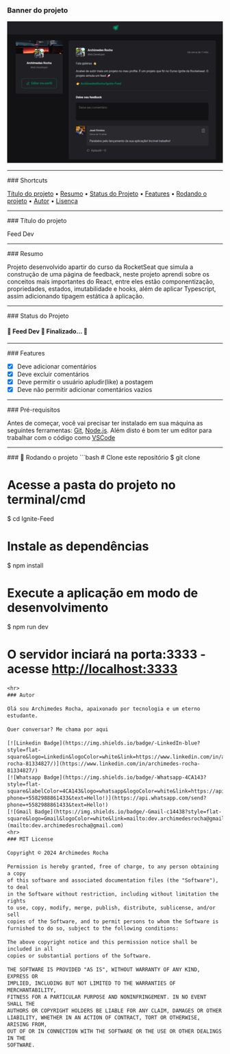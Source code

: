 ### Banner do projeto

<img src="./public/thumbnail.png">
<hr>
### Shortcuts

<p align="left">
 <a href="#titulo-do-projeto">Título do projeto</a> •
 <a href="#resumo">Resumo</a> • 
 <a href="#status-do-projeto">Status do Projeto</a> • 
 <a href="#features">Features</a> • 
 <a href="#-rodando-o-projeto">Rodando o projeto</a> • 
 <a href="#autor">Autor</a> • 
 <a href="#mit-license">Lisença</a>
</p>
<hr>
### Título do projeto

Feed Dev
<hr>
### Resumo

Projeto desenvolvido apartir do curso da RocketSeat que simula a construção de uma página de feedback, neste projeto aprendi sobre os conceitos mais importantes do React, entre eles estão componentização, propriedades, estados, imutabilidade e hooks, além de aplicar Typescript, assim adicionando tipagem estática à aplicação.
<hr>
### Status do Projeto

<h4 align="left"> 
	🚧  Feed Dev 🚀 Finalizado...  🚧
</h4>
<hr>
### Features

- [x] Deve adicionar comentários
- [x] Deve excluir comentários
- [x] Deve permitir o usuário apludir(like) a postagem
- [x] Deve não permitir adicionar comentários vazios
<hr>
### Pré-requisitos

Antes de começar, você vai precisar ter instalado em sua máquina as seguintes ferramentas:
[Git](https://git-scm.com), [Node.js](https://nodejs.org/en/). 
Além disto é bom ter um editor para trabalhar com o código como [VSCode](https://code.visualstudio.com/)
<hr>
### 🎲 Rodando o projeto
```bash
# Clone este repositório
$ git clone <https://github.com/ArchimedesRocha/Project_Feed_Dev>

# Acesse a pasta do projeto no terminal/cmd
$ cd Ignite-Feed

# Instale as dependências
$ npm install

# Execute a aplicação em modo de desenvolvimento
$ npm run dev

# O servidor inciará na porta:3333 - acesse <http://localhost:3333>
```
<hr>
### Autor

Olá sou Archimedes Rocha, apaixonado por tecnologia e um eterno estudante.

Quer conversar? Me chama por aqui

[![Linkedin Badge](https://img.shields.io/badge/-LinkedIn-blue?style=flat-square&logo=Linkedin&logoColor=white&link=https://www.linkedin.com/in/archimedes-rocha-81334827/)](https://www.linkedin.com/in/archimedes-rocha-81334827/)
[![Whatsapp Badge](https://img.shields.io/badge/-Whatsapp-4CA143?style=flat-square&labelColor=4CA143&logo=whatsapp&logoColor=white&link=https://api.whatsapp.com/send?phone=+5582988861433&text=Hello!)](https://api.whatsapp.com/send?phone=+5582988861433&text=Hello!)
[![Gmail Badge](https://img.shields.io/badge/-Gmail-c14438?style=flat-square&logo=Gmail&logoColor=white&link=mailto:dev.archimedesrocha@gmail.com)](mailto:dev.archimedesrocha@gmail.com)
<hr>
### MIT License

Copyright ©️ 2024 Archimedes Rocha

Permission is hereby granted, free of charge, to any person obtaining a copy
of this software and associated documentation files (the "Software"), to deal
in the Software without restriction, including without limitation the rights
to use, copy, modify, merge, publish, distribute, sublicense, and/or sell
copies of the Software, and to permit persons to whom the Software is
furnished to do so, subject to the following conditions:

The above copyright notice and this permission notice shall be included in all
copies or substantial portions of the Software.

THE SOFTWARE IS PROVIDED "AS IS", WITHOUT WARRANTY OF ANY KIND, EXPRESS OR
IMPLIED, INCLUDING BUT NOT LIMITED TO THE WARRANTIES OF MERCHANTABILITY,
FITNESS FOR A PARTICULAR PURPOSE AND NONINFRINGEMENT. IN NO EVENT SHALL THE
AUTHORS OR COPYRIGHT HOLDERS BE LIABLE FOR ANY CLAIM, DAMAGES OR OTHER
LIABILITY, WHETHER IN AN ACTION OF CONTRACT, TORT OR OTHERWISE, ARISING FROM,
OUT OF OR IN CONNECTION WITH THE SOFTWARE OR THE USE OR OTHER DEALINGS IN THE
SOFTWARE.
